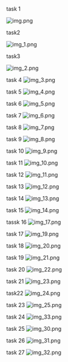 task 1 

![img.png](img.png)

task2

![img_1.png](img_1.png)

task3

![img_2.png](img_2.png)

task 4
![img_3.png](img_3.png)

task 5
![img_4.png](img_4.png)

task 6
![img_5.png](img_5.png)

task 7
![img_6.png](img_6.png)

task 8
![img_7.png](img_7.png)

task 9
![img_8.png](img_8.png)

task 10 
![img_9.png](img_9.png)

task 11
![img_10.png](img_10.png)

task 12
![img_11.png](img_11.png)

task 13
![img_12.png](img_12.png)

task 14
![img_13.png](img_13.png)

task 15
![img_14.png](img_14.png)

tassk 16
![img_17.png](img_17.png)

task 17
![img_19.png](img_19.png)

task 18
![img_20.png](img_20.png)

task 19
![img_21.png](img_21.png)

task 20
![img_22.png](img_22.png)

task 21
![img_23.png](img_23.png)

task22
![img_24.png](img_24.png)

task 23
![img_25.png](img_25.png)

task 24
![img_33.png](img_33.png)


task 25 
![img_30.png](img_30.png)

task 26
![img_31.png](img_31.png)

task 27
![img_32.png](img_32.png)
